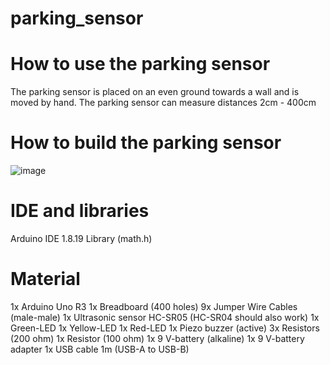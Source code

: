 # parking_sensor

# How to use the parking sensor
The parking sensor is placed on an even ground towards a wall and is moved by hand. The parking sensor can measure distances 2cm - 400cm

# How to build the parking sensor
![image](https://github.com/abdullahrafeq/parking_sensor/assets/57759935/8243d601-a50a-459e-be84-22f33d31bf08)

# IDE and libraries
Arduino IDE 1.8.19
Library (math.h)

# Material
1x Arduino Uno R3
1x Breadboard (400 holes)
9x Jumper Wire Cables (male-male)
1x Ultrasonic sensor HC-SR05 (HC-SR04 should also work)
1x Green-LED
1x Yellow-LED
1x Red-LED
1x Piezo buzzer (active)
3x Resistors (200 ohm)
1x Resistor (100 ohm)
1x 9 V-battery (alkaline)
1x 9 V-battery adapter
1x USB cable 1m (USB-A to USB-B)
